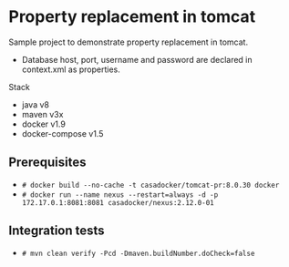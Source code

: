 # Property replacement in tomcat
Sample project to demonstrate property replacement in tomcat.

 - Database host, port, username and password are declared in context.xml as properties.


Stack
* java v8
* maven v3x
* docker v1.9
* docker-compose v1.5

## Prerequisites
* `# docker build --no-cache -t casadocker/tomcat-pr:8.0.30 docker`
* `# docker run --name nexus --restart=always -d -p 172.17.0.1:8081:8081 casadocker/nexus:2.12.0-01`

## Integration tests
* `# mvn clean verify -Pcd -Dmaven.buildNumber.doCheck=false`
